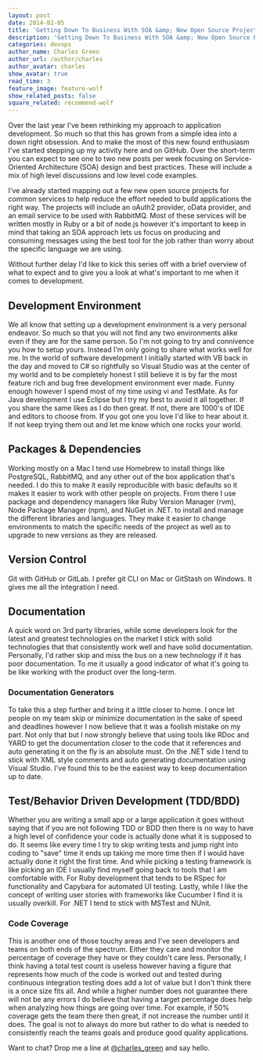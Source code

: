 ```yaml
---
layout: post
date: 2014-02-05
title: 'Getting Down To Business With SOA &amp; New Open Source Projects'
description: 'Getting Down To Business With SOA &amp; New Open Source Projects'
categories: devops
author_name: Charles Green
author_url: /author/charles
author_avatar: charles
show_avatar: true
read_time: 3
feature_image: feature-wolf
show_related_posts: false
square_related: recommend-wolf
---
```


Over the last year I've been rethinking my approach to application development. So much so that this has grown from a simple idea into a down right obsession. And to make the most of this new found enthusiasm I've started stepping up my activity here and on GitHub.  Over the short-term you can expect to see one to two new posts per week focusing on Service-Oriented Architecture (SOA) design and best practices. These will include a mix of high level discussions and low level code examples.  

I've already started mapping out a few new open source projects for common services to help reduce the effort needed to build applications the right way. The projects will include an oAuth2 provider, oData provider, and an email service to be used with RabbitMQ. Most of these services will be written mostly in Ruby or a bit of node.js however it's important to keep in mind that taking an SOA approach lets us focus on producing and consuming messages using the best tool for the job rather than worry about the specific language we are using.

Without further delay I'd like to kick this series off with a brief overview of what to expect and to give you a look at what's important to me when it comes to development.


## Development Environment  
We all know that setting up a development environment is a very personal endeavor. So much so that you will not find any two environments alike even if they are for the same person. So I'm not going to try and connivence you how to setup yours. Instead I'm only going to share what works well for me. In the world of software development I initially started with VB back in the day and moved to C# so rightfully so Visual Studio was at the center of my world and to be completely honest I still believe it is by far the most feature rich and bug free development environment ever made. Funny enough however I spend most of my time using vi and TestMate. As for Java development I use Eclipse but I try my best to avoid it all together. If you share the same likes as I do then great. If not, there are 1000's of IDE and editors to choose from. If you got one you love I'd like to hear about it. If not keep trying them out and let me know which one rocks your world.

## Packages &amp; Dependencies  
Working mostly on a Mac I tend use Homebrew to install things like PostgreSQL, RabbitMQ, and any other out of the box application that's needed. I do this to make it easily reproducible with basic defaults so it makes it easier to work with other people on projects. From there I use package and dependency managers like Ruby Version Manager (rvm), Node Package Manager (npm), and NuGet in .NET. to install and manage the different libraries and languages. They make it easier to change environments to match the specific needs of the project as well as to upgrade to new versions as they are released.  

## Version Control  
Git with GitHub or GitLab. I prefer git CLI on Mac or GitStash on Windows. It gives me all the integration I need.  

## Documentation  
A quick word on 3rd party libraries, while some developers look for the latest and greatest technologies on the market I stick with solid technologies that that consistently work well and have solid documentation.  Personally, I'd rather skip and miss the bus on a new technology if it has poor documentation. To me it usually a good indicator of what it's going to be like working with the product over the long-term.

### Documentation Generators
To take this a step further and bring it a little closer to home. I once let people on my team skip or minimize documentation in the sake of speed and deadlines however I now believe that it was a foolish mistake on my part. Not only that but I now strongly believe that using tools like RDoc and YARD to get the documentation closer to the code that it references and auto generating it on the fly is an absolute must. On the .NET side I tend to stick with XML style comments and auto generating documentation using Visual Studio. I've found this to be the easiest way to keep documentation up to date.

## Test/Behavior Driven Development (TDD/BDD)  
Whether you are writing a small app or a large application it goes without saying that if you are not following TDD or BDD then there is no way to have a high level of confidence your code is actually done what it is supposed to do.  It seems like every time I try to skip writing tests and jump right into coding to "save" time it ends up taking me more time then if I would have actually done it right the first time. And while picking a testing framework is like picking an IDE I usually find myself going back to tools that I am comfortable with.  For Ruby development that tends to be RSpec for functionality and Capybara for automated UI testing. Lastly, while I like the concept of writing user stories with frameworks like Cucumber I find it is usually overkill.  For .NET I tend to stick with MSTest and NUnit.

### Code Coverage  
This is another one of those touchy areas and I've seen developers and teams on both ends of the spectrum. Either they care and monitor the percentage of coverage they have or they couldn't care less.  Personally, I think having a total test count is useless however having a figure that represents how much of the code is worked out and tested during continuous integration testing does add a lot of value but I don't think there is a once size fits all. And while a higher number does not guarantee there will not be any errors I do believe that having a target percentage does help when analyzing how things are going over time. For example, if 50% coverage gets the team there then great, if not increase the number until it does. The goal is not to always do more but rather to do what is needed to consistently reach the teams goals and produce good quality applications.


Want to chat? Drop me a line at [@charles_green](http://www.twitter.com/charles_green) and say hello.
